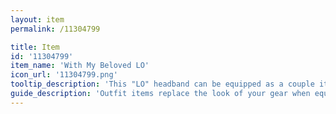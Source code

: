 ```yaml
---
layout: item
permalink: /11304799

title: Item
id: '11304799'
item_name: 'With My Beloved LO'
icon_url: '11304799.png'
tooltip_description: 'This "LO" headband can be equipped as a couple item with the hat that has "VE" written on it. Even lonely people without a partner can wear it.'
guide_description: 'Outfit items replace the look of your gear when equipped.'
---
```

